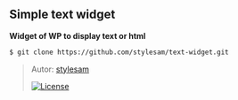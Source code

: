 ## Simple text widget

**Widget of WP to display text or html**

````bash
$ git clone https://github.com/stylesam/text-widget.git
````

> Autor: [stylesam](http://stylesam.com)
>
> [<img src="https://poser.pugx.org/laravel/framework/license.svg" alt="License">](https://opensource.org/licenses/MIT)	